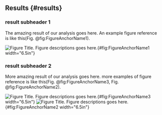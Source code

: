 ## Results {#results}

### result subheader 1

The amazing result of our analysis goes here. 
An example figure reference is like this(Fig. @fig:FigureAnchorName1). 

![**Figure Title**. Figure descriptions goes here.](images/PathToFigureImage.png){#fig:FigureAnchorName1 width="6.5in"}

### result subheader 2

More amazing result of our analysis goes here. 
more examples of figure reference is like this(Fig. @fig:FigureAnchorName3, Fig. @fig:FigureAnchorName2). 

![**Figure Title**. Figure descriptions goes here.](images/PathToFigureImage.png){#fig:FigureAnchorName3 width="6.5in"}
![**Figure Title**. Figure descriptions goes here.](images/PathToFigureImage.png){#fig:FigureAnchorName2 width="6.5in"}